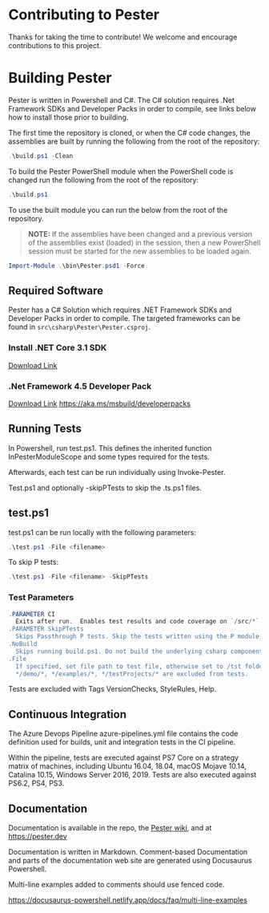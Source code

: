 # Contributing to Pester

Thanks for taking the time to contribute! We welcome and encourage contributions
to this project.

# Building Pester

Pester is written in Powershell and C#. The C# solution requires .Net
Framework SDKs and Developer Packs in order to compile, see links below
how to install those prior to building.

The first time the repository is cloned, or when the C# code changes, the
assemblies are built by running the following from the root of the
repository:

```powershell
.\build.ps1 -Clean
```

To build the Pester PowerShell module when the PowerShell code is changed
run the following from the root of the repository:

```powershell
.\build.ps1
```

To use the built module you can run the below from the root of the
repository.

>**NOTE:** If the assemblies have been changed and a previous version of
>the assemblies exist (loaded) in the session, then a new PowerShell session
>must be started for the new assemblies to be loaded again.

```powershell
Import-Module .\bin\Pester.psd1 -Force
```

## Required Software

Pester has a C# Solution which requires .NET Framework SDKs and Developer Packs in order to compile. The targeted frameworks can be found in `src\csharp\Pester\Pester.csproj`.

### Install .NET Core 3.1 SDK

[Download Link](https://dotnet.microsoft.com/download/dotnet-core/3.1)

### .Net Framework 4.5 Developer Pack

[Download Link](https://dotnet.microsoft.com/download/dotnet-framework/net452)
<https://aka.ms/msbuild/developerpacks>

## Running Tests

In Powershell, run test.ps1.  This defines the inherited function InPesterModuleScope and some types required for the tests.

Afterwards, each test can be run individually using Invoke-Pester.

Test.ps1 and optionally -skipPTests to skip the .ts.ps1 files.

## test.ps1

test.ps1 can be run locally with the following parameters:

```powershell
.\test.ps1 -File <filename>
```

To skip P tests:

```powershell
.\test.ps1 -File <filename> -SkipPTests
```

### Test Parameters

```powershell
.PARAMETER CI
  Exits after run.  Enables test results and code coverage on `/src/*`. Enable exit with 1 if tests don't pass. Forces P Tests to fail when `dt` is left in the tests. `dt` only runs the specified test, so leaving it in code would run only one test from the file on the server.
.PARAMETER SkipPTests
  Skips Passthrough P tests. Skip the tests written using the P module, Unit Tests for the Runtime, and Acceptance Tests for Pester
.NoBuild
  Skips running build.ps1. Do not build the underlying csharp components. Used in CI pipeline since a clean build has already been run prior to Test.
.File
  If specified, set file path to test file, otherwise set to /tst folder. Pass the file to run Pester (not P) tests from.
  */demo/*, */examples/*, */testProjects/* are excluded from tests.
```

Tests are excluded with Tags VersionChecks, StyleRules, Help.

## Continuous Integration

The Azure Devops Pipeline azure-pipelines.yml file contains the code definition used for builds, unit and integration tests in the CI pipeline.

Within the pipeline, tests are executed against PS7 Core on a strategy matrix of machines, including Ubuntu 16.04, 18.04, macOS Mojave 10.14, Catalina 10.15, Windows Server 2016, 2019. Tests are also executed against PS6.2, PS4, PS3.

## Documentation

Documentation is available in the repo, the [Pester wiki](https://github.com/pester/Pester/wiki), and at <https://pester.dev>

Documentation is written in Markdown. Comment-based Documentation and parts of the documentation web site are generated using Docusaurus Powershell.

Multi-line examples added to comments should use fenced code.

<https://docusaurus-powershell.netlify.app/docs/faq/multi-line-examples>
